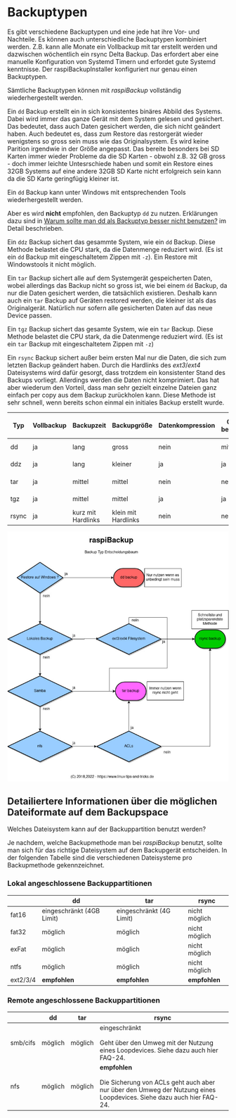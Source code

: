 # Backuptypen

Es gibt verschiedene Backuptypen und eine jede hat ihre Vor- und Nachteile.
Es können auch unterschiedliche Backuptypen kombiniert werden. Z.B. kann alle
Monate ein Vollbackup mit tar erstellt werden und dazwischen wöchentlich ein rsync Delta Backup.
Das erfordert aber eine manuelle Konfiguration von Systemd Timern und erfordet
gute Systemd kenntnisse. Der raspiBackupInstaller konfiguriert nur genau einen
Backuptypen.

Sämtliche Backuptypen können mit *raspiBackup* vollständig wiederhergestellt
werden.

Ein `dd` Backup erstellt ein in sich konsistentes binäres Abbild des Systems.
Dabei wird immer das ganze Gerät mit dem System gelesen und gesichert. Das bedeutet, dass
auch Daten gesichert werden, die sich nicht geändert haben. Auch bedeutet es,
dass zum Restore das restorgerät wieder wenigstens so gross sein muss wie das Originalsystem.
Es wird keine Parition irgendwie in der Größe angepasst. Das bereite besonders
bei SD Karten immer wieder Probleme da die SD Karten - obwohl z.B. 32 GB gross - doch immer
leichte Untesrschiede haben und somit ein Restore eines 32GB Systems auf eine andere 32GB SD Karte
nicht erfolgreich sein kann da die SD Karte geringfügig kleiner ist.

Ein `dd` Backup kann unter Windows mit entsprechenden Tools wiederhergestellt werden.

Aber es wird **nicht** empfohlen, den Backuptyp `dd` zu nutzen. Erklärungen dazu sind in [Warum sollte man dd als Backuptyp besser nicht benutzen?](why-shouldn-t-you-use-dd-as-backup-type.md)
im Detail beschrieben.

Ein `ddz` Backup sichert das gesammte System, wie ein `dd` Backup. Diese Methode
belastet die CPU stark, da die Datenmenge reduziert wird. (Es ist ein `dd` Backup
mit eingeschaltetem Zippen mit `-z`). Ein Restore mit Windowstools it nicht möglich.

Ein `tar` Backup sichert alle auf dem Systemgerät gespeicherten Daten, wobei allerdings das Backup nicht
so gross ist, wie bei einem `dd` Backup, da nur die Daten gesichert werden, die
tatsächlich existieren. Deshalb kann auch ein `tar` Backup auf Geräten
restored werden, die kleiner ist als das Originalgerät. Natürlich nur sofern alle 
gesicherten Daten auf das neue Device passen.

Ein `tgz` Backup sichert das gesamte System, wie ein `tar` Backup. Diese Methode
belastet die CPU stark, da die Datenmenge reduziert wird. (Es ist ein `tar` Backup
mit eingeschaltetem Zippen mit `-z`)

Ein `rsync` Backup sichert außer beim ersten Mal nur die Daten, die sich zum
letzten Backup geändert haben. Durch die Hardlinks des *ext3*/*ext4* Dateisystems
wird dafür gesorgt, dass trotzdem ein konsistenter Stand des Backups vorliegt.
Allerdings werden die Daten nicht komprimiert. Das hat aber wiederum den
Vorteil, dass man sehr gezielt einzelne Dateien ganz einfach per copy aus dem
Backup zurückholen kann. Diese Methode ist sehr schnell, wenn bereits schon
einmal ein initiales Backup erstellt wurde.

| Typ    | Vollbackup | Backupzeit | Backupgröße | Datenkompression | CPU belastet | Karte belastet | Selektiver Restore möglich | Dateisystem |
|--------|------------|------------|-------------|------------------|--------------|----------------|----------------------------|-------------|
| dd     | ja         | lang       | gross       | nein             | mittel       | hoch           | nein                       | alle, fat32 nur bis 4GB |
| ddz    | ja         | lang       | kleiner     | ja               | ja           | hoch           | nein                       | alle, fat32 nur bis 4GB |
| tar    | ja         | mittel     | mittel      | nein             | nein         | mittel         | ja                         | alle, fat32 nur bis 4GB |
| tgz    | ja         | mittel     | mittel      | ja               | ja           | mittel         | ja                         | alle, fat32 nur bis 4GB |
| rsync  | ja         | kurz mit Hardlinks | klein mit Hardlinks | nein | nein     | kaum           | ja                         | ext3/ext4 |



![Entscheidungsbaum](images/decisiontree_de.dia.jpg)


## Detailiertere Informationen über die möglichen Dateiformate auf dem Backupspace

Welches Dateisystem kann auf der Backuppartition benutzt werden?

Je nachdem, welche Backupmethode man bei *raspiBackup* benutzt, sollte man sich
für das richtige Dateisystem auf dem Backupgerät entscheiden. In der folgenden
Tabelle sind die verschiedenen Dateisysteme pro Backupmethode gekennzeichnet.

### Lokal angeschlossene Backuppartitionen

|          | dd        | tar       | rsync         |
|----------|-----------|-----------|---------------|
| fat16    | eingeschränkt (4GB Limit) | eingeschränkt (4G Limit) | nicht möglich |
| fat32    | möglich   | möglich   | nicht möglich |
| exFat    | möglich   | möglich   | nicht möglich |
| ntfs     | möglich   | möglich   | nicht möglich |
| ext2/3/4 | **empfohlen** | **empfohlen** | **empfohlen**     |

### Remote angeschlossene Backuppartitionen

|          | dd      | tar     | rsync |
|----------|---------|---------|-------|
| smb/cifs | möglich | möglich | eingeschränkt <br/><br/>  Geht über den Umweg mit der Nutzung eines Loopdevices. Siehe dazu auch hier FAQ-24. |
| nfs      | möglich | möglich | **empfohlen** <br/><br/>  Die Sicherung von ACLs geht auch aber nur über den Umweg der Nutzung eines Loopdevices. Siehe dazu auch hier FAQ-24. |


[.status]: rft
[.source]: https://www.linux-tips-and-tricks.de/de/raspibackup#vornach
